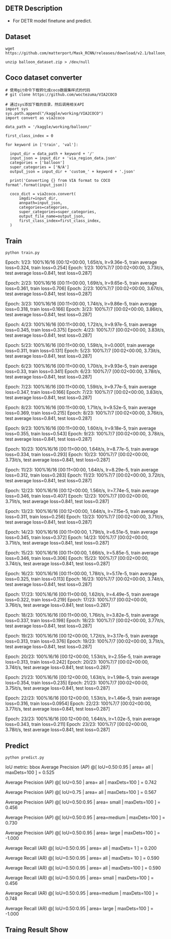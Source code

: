 ## DETR Description
* For DETR model finetune and predict.

## Dataset
    wget https://github.com/matterport/Mask_RCNN/releases/download/v2.1/balloon_dataset.zip
    
    unzip balloon_dataset.zip > /dev/null

## Coco dataset converter
    # 使用git命令下载转化成coco数据集样式的代码
    # git clone https://github.com/woctezuma/VIA2COCO

    # 通过sys添加下载的目录，然后调用相关API
    import sys
    sys.path.append("/kaggle/working/VIA2COCO")
    import convert as via2coco
    
    data_path = '/kaggle/working/balloon/'
    
    first_class_index = 0
    
    for keyword in ['train', 'val']:
    
      input_dir = data_path + keyword + '/'
      input_json = input_dir + 'via_region_data.json'
      categories = ['balloon']
      super_categories = ['N/A']
      output_json = input_dir + 'custom_' + keyword + '.json'
    
      print('Converting {} from VIA format to COCO format'.format(input_json))
    
      coco_dict = via2coco.convert(
          imgdir=input_dir,
          annpath=input_json,
          categories=categories,
          super_categories=super_categories,
          output_file_name=output_json,
          first_class_index=first_class_index,
      )

## Train
    python train.py

Epoch: 1/23: 100%16/16 [00:12<00:00, 1.65it/s, lr=9.36e-5, train average loss=0.324, train loss=0.254]
Epoch: 1/23: 100%7/7 [00:02<00:00, 3.73it/s, test average loss=0.841, test loss=0.287]

Epoch: 2/23: 100%16/16 [00:11<00:00, 1.69it/s, lr=9.65e-5, train average loss=0.361, train loss=0.706]
Epoch: 2/23: 100%7/7 [00:02<00:00, 3.67it/s, test average loss=0.841, test loss=0.287]

Epoch: 3/23: 100%16/16 [00:11<00:00, 1.74it/s, lr=9.86e-5, train average loss=0.318, train loss=0.166]
Epoch: 3/23: 100%7/7 [00:02<00:00, 3.86it/s, test average loss=0.841, test loss=0.287]

Epoch: 4/23: 100%16/16 [00:11<00:00, 1.72it/s, lr=9.97e-5, train average loss=0.345, train loss=0.375]
Epoch: 4/23: 100%7/7 [00:02<00:00, 3.83it/s, test average loss=0.841, test loss=0.287]

Epoch: 5/23: 100%16/16 [00:11<00:00, 1.59it/s, lr=0.0001, train average loss=0.311, train loss=0.131]
Epoch: 5/23: 100%7/7 [00:02<00:00, 3.73it/s, test average loss=0.841, test loss=0.287]

Epoch: 6/23: 100%16/16 [00:11<00:00, 1.70it/s, lr=9.93e-5, train average loss=0.33, train loss=0.341]
Epoch: 6/23: 100%7/7 [00:02<00:00, 3.78it/s, test average loss=0.841, test loss=0.287]

Epoch: 7/23: 100%16/16 [00:11<00:00, 1.59it/s, lr=9.77e-5, train average loss=0.347, train loss=0.166]
Epoch: 7/23: 100%7/7 [00:02<00:00, 3.83it/s, test average loss=0.841, test loss=0.287]

Epoch: 8/23: 100%16/16 [00:11<00:00, 1.71it/s, lr=9.52e-5, train average loss=0.369, train loss=0.215]
Epoch: 8/23: 100%7/7 [00:02<00:00, 3.76it/s, test average loss=0.841, test loss=0.287]

Epoch: 9/23: 100%16/16 [00:11<00:00, 1.60it/s, lr=9.18e-5, train average loss=0.355, train loss=0.543]
Epoch: 9/23: 100%7/7 [00:02<00:00, 3.78it/s, test average loss=0.841, test loss=0.287]

Epoch: 10/23: 100%16/16 [00:11<00:00, 1.64it/s, lr=8.77e-5, train average loss=0.334, train loss=0.293]
Epoch: 10/23: 100%7/7 [00:02<00:00, 3.73it/s, test average loss=0.841, test loss=0.287]

Epoch: 11/23: 100%16/16 [00:11<00:00, 1.64it/s, lr=8.29e-5, train average loss=0.312, train loss=0.283]
Epoch: 11/23: 100%7/7 [00:02<00:00, 3.72it/s, test average loss=0.841, test loss=0.287]

Epoch: 12/23: 100%16/16 [00:12<00:00, 1.56it/s, lr=7.74e-5, train average loss=0.346, train loss=0.407]
Epoch: 12/23: 100%7/7 [00:02<00:00, 3.71it/s, test average loss=0.841, test loss=0.287]

Epoch: 13/23: 100%16/16 [00:12<00:00, 1.64it/s, lr=7.15e-5, train average loss=0.311, train loss=0.256]
Epoch: 13/23: 100%7/7 [00:02<00:00, 3.71it/s, test average loss=0.841, test loss=0.287]

Epoch: 14/23: 100%16/16 [00:11<00:00, 1.79it/s, lr=6.51e-5, train average loss=0.345, train loss=0.372]
Epoch: 14/23: 100%7/7 [00:02<00:00, 3.71it/s, test average loss=0.841, test loss=0.287]

Epoch: 15/23: 100%16/16 [00:11<00:00, 1.66it/s, lr=5.85e-5, train average loss=0.346, train loss=0.306]
Epoch: 15/23: 100%7/7 [00:02<00:00, 3.74it/s, test average loss=0.841, test loss=0.287]

Epoch: 16/23: 100%16/16 [00:11<00:00, 1.78it/s, lr=5.17e-5, train average loss=0.325, train loss=0.113]
Epoch: 16/23: 100%7/7 [00:02<00:00, 3.74it/s, test average loss=0.841, test loss=0.287]

Epoch: 17/23: 100%16/16 [00:11<00:00, 1.62it/s, lr=4.49e-5, train average loss=0.322, train loss=0.219]
Epoch: 17/23: 100%7/7 [00:02<00:00, 3.76it/s, test average loss=0.841, test loss=0.287]

Epoch: 18/23: 100%16/16 [00:11<00:00, 1.76it/s, lr=3.82e-5, train average loss=0.337, train loss=0.198]
Epoch: 18/23: 100%7/7 [00:02<00:00, 3.77it/s, test average loss=0.841, test loss=0.287]

Epoch: 19/23: 100%16/16 [00:12<00:00, 1.72it/s, lr=3.17e-5, train average loss=0.313, train loss=0.376]
Epoch: 19/23: 100%7/7 [00:02<00:00, 3.71it/s, test average loss=0.841, test loss=0.287]

Epoch: 20/23: 100%16/16 [00:12<00:00, 1.53it/s, lr=2.55e-5, train average loss=0.313, train loss=0.242]
Epoch: 20/23: 100%7/7 [00:02<00:00, 3.74it/s, test average loss=0.841, test loss=0.287]

Epoch: 21/23: 100%16/16 [00:12<00:00, 1.63it/s, lr=1.98e-5, train average loss=0.354, train loss=0.235]
Epoch: 21/23: 100%7/7 [00:02<00:00, 3.75it/s, test average loss=0.841, test loss=0.287]

Epoch: 22/23: 100%16/16 [00:12<00:00, 1.53it/s, lr=1.46e-5, train average loss=0.316, train loss=0.0954]
Epoch: 22/23: 100%7/7 [00:02<00:00, 3.77it/s, test average loss=0.841, test loss=0.287]

Epoch: 23/23: 100%16/16 [00:12<00:00, 1.64it/s, lr=1.02e-5, train average loss=0.343, train loss=0.211]
Epoch: 23/23: 100%7/7 [00:02<00:00, 3.78it/s, test average loss=0.841, test loss=0.287]

## Predict
    python predict.py

IoU metric: bbox
 Average Precision  (AP) @[ IoU=0.50:0.95 | area=   all | maxDets=100 ] = 0.525
 
 Average Precision  (AP) @[ IoU=0.50      | area=   all | maxDets=100 ] = 0.742
 
 Average Precision  (AP) @[ IoU=0.75      | area=   all | maxDets=100 ] = 0.567
 
 Average Precision  (AP) @[ IoU=0.50:0.95 | area= small | maxDets=100 ] = 0.456
 
 Average Precision  (AP) @[ IoU=0.50:0.95 | area=medium | maxDets=100 ] = 0.730
 
 Average Precision  (AP) @[ IoU=0.50:0.95 | area= large | maxDets=100 ] = -1.000
 
 Average Recall     (AR) @[ IoU=0.50:0.95 | area=   all | maxDets=  1 ] = 0.200
 
 Average Recall     (AR) @[ IoU=0.50:0.95 | area=   all | maxDets= 10 ] = 0.590
 
 Average Recall     (AR) @[ IoU=0.50:0.95 | area=   all | maxDets=100 ] = 0.590
 
 Average Recall     (AR) @[ IoU=0.50:0.95 | area= small | maxDets=100 ] = 0.456
 
 Average Recall     (AR) @[ IoU=0.50:0.95 | area=medium | maxDets=100 ] = 0.748
 
 Average Recall     (AR) @[ IoU=0.50:0.95 | area= large | maxDets=100 ] = -1.000


## Traing Result Show


